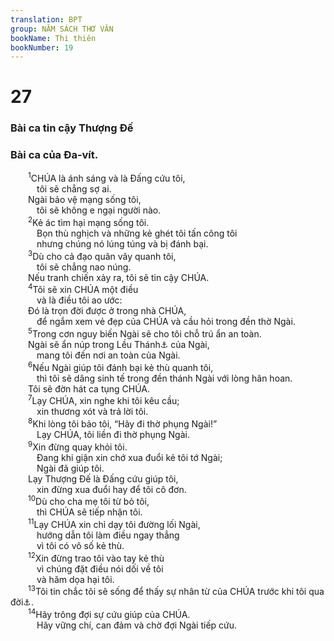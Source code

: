 ```yaml
---
translation: BPT
group: NĂM SÁCH THƠ VĂN
bookName: Thi thiên 
bookNumber: 19
---
```


<div class="title"><h1>27</h1><h3>Bài ca tin cậy Thượng Đế</h3><h3>Bài ca của Đa-vít.</h3></div>
<span class="verse thi_27_1">  <sup>1</sup>CHÚA là ánh sáng và là Đấng cứu tôi,<br/>   tôi sẽ chẳng sợ ai.<br/>  Ngài bảo vệ mạng sống tôi,<br/>   tôi sẽ không e ngại người nào.<br/></span>
<span class="verse thi_27_2">  <sup>2</sup>Kẻ ác tìm hại mạng sống tôi.<br/>   Bọn thù nghịch và những kẻ ghét tôi tấn công tôi<br/>   nhưng chúng nó lúng túng và bị đánh bại.<br/></span>
<span class="verse thi_27_3">  <sup>3</sup>Dù cho cả đạo quân vây quanh tôi,<br/>   tôi sẽ chẳng nao núng.<br/>  Nếu tranh chiến xảy ra, tôi sẽ tin cậy CHÚA.<br/></span>
<span class="verse thi_27_4">  <sup>4</sup>Tôi sẽ xin CHÚA một điều<br/>   và là điều tôi ao ước:<br/>  Đó là trọn đời được ở trong nhà CHÚA,<br/>   để ngắm xem vẻ đẹp của CHÚA và cầu hỏi trong đền thờ Ngài.<br/></span>
<span class="verse thi_27_5">  <sup>5</sup>Trong cơn nguy biến Ngài sẽ cho tôi chỗ trú ẩn an toàn.<br/>  Ngài sẽ ẩn núp trong Lều Thánh<a data-toggle="tooltip" data-placement="bottom" title="Nơi Thượng Đế sống giữa dân Ngài. Đây là đền thờ ở Giê-ru-sa-lem. Xem “Lều Thánh” và “đền thờ” trong Bảng Giải Thích Từ Ngữ.">⚓</a> của Ngài,<br/>   mang tôi đến nơi an toàn của Ngài.<br/></span>
<span class="verse thi_27_6">  <sup>6</sup>Nếu Ngài giúp tôi đánh bại kẻ thù quanh tôi,<br/>   thì tôi sẽ dâng sinh tế trong đền thánh Ngài với lòng hân hoan.<br/>  Tôi sẽ đờn hát ca tụng CHÚA.<br/></span>
<span class="verse thi_27_7">  <sup>7</sup>Lạy CHÚA, xin nghe khi tôi kêu cầu;<br/>   xin thương xót và trả lời tôi.<br/></span>
<span class="verse thi_27_8">  <sup>8</sup>Khi lòng tôi bảo tôi, “Hãy đi thờ phụng Ngài!”<br/>   Lạy CHÚA, tôi liền đi thờ phụng Ngài.<br/></span>
<span class="verse thi_27_9">  <sup>9</sup>Xin đừng quay khỏi tôi.<br/>   Đang khi giận xin chớ xua đuổi kẻ tôi tớ Ngài;<br/>   Ngài đã giúp tôi.<br/>  Lạy Thượng Đế là Đấng cứu giúp tôi,<br/>   xin đừng xua đuổi hay để tôi cô đơn.<br/></span>
<span class="verse thi_27_10">  <sup>10</sup>Dù cho cha mẹ tôi từ bỏ tôi,<br/>   thì CHÚA sẽ tiếp nhận tôi.<br/></span>
<span class="verse thi_27_11">  <sup>11</sup>Lạy CHÚA xin chỉ dạy tôi đường lối Ngài,<br/>   hướng dẫn tôi làm điều ngay thẳng<br/>   vì tôi có vô số kẻ thù.<br/></span>
<span class="verse thi_27_12">  <sup>12</sup>Xin đừng trao tôi vào tay kẻ thù<br/>   vì chúng đặt điều nói dối về tôi<br/>   và hăm dọa hại tôi.<br/></span>
<span class="verse thi_27_13">  <sup>13</sup>Tôi tin chắc tôi sẽ sống để thấy sự nhân từ của CHÚA trước khi tôi qua đời<a data-toggle="tooltip" data-placement="bottom" title="Hay “trong đất người sống.”">⚓</a>.<br/></span>
<span class="verse thi_27_14">  <sup>14</sup>Hãy trông đợi sự cứu giúp của CHÚA.<br/>   Hãy vững chí, can đảm và chờ đợi Ngài tiếp cứu.<br/></span>
